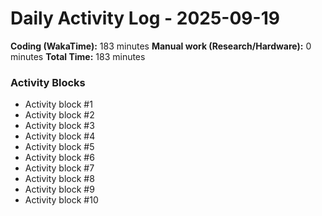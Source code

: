 # Daily Activity Log - 2025-09-19

**Coding (WakaTime):** 183 minutes
**Manual work (Research/Hardware):** 0 minutes
**Total Time:** 183 minutes

### Activity Blocks
- Activity block #1
- Activity block #2
- Activity block #3
- Activity block #4
- Activity block #5
- Activity block #6
- Activity block #7
- Activity block #8
- Activity block #9
- Activity block #10
